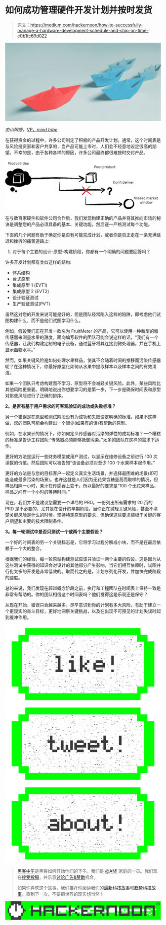 # 如何成功管理硬件开发计划并按时发货

> 原文：<https://medium.com/hackernoon/how-to-successfully-manage-a-hardware-development-schedule-and-ship-on-time-c0b1fc69d022>

![](img/f680dd77902b26596ea60cbab45d81cb.png)

*由山姆康，*[VP，*mind tribe*](http://www.mindtribe.com)

在获得资金的过程中，许多公司制定了积极的产品开发计划。通常，这个时间表是与风险投资家和客户共享的，当产品可能上市时，人们会不经意地设定很高的期望。不幸的是，由于各种各样的原因，许多公司最终都很难按时交付产品。

![](img/425f249be469338e43a49ec013fc76b5.png)

在与数百家硬件和软件公司合作后，我们发现构建正确的产品并将其推向市场的秘诀是调整您的产品必须具备的基本、关键功能，然后逐一严格测试每个功能。

下面的几个问题有助于确定你是否有可能完成计划，或者你是否正走在一条充满延迟和挫折的痛苦道路上:

1.  对于每个主要的设计-原型-构建阶段，你都有一个明确的问题要回答吗？

许多开发计划都有类似这样的结构:

*   体系结构
*   台式原型
*   集成原型 1 (EVT1)
*   集成原型 2 (EVT2)
*   设计验证测试
*   生产验证测试(PVT)

虽然这对您的开发来说可能是好的，但是团队经常陷入这样的陷阱，即考虑他们试图构建什么，而不是他们试图学习什么。

例如，假设我们正在开发一款名为 FruitMeter 的产品，它可以使用一种新型的糖传感器来测量水果的甜度。面向编写软件的团队可能会说这样的话，“我们有一个传感器，让我们构建定制的电子设备，通过蓝牙将其连接到微处理器，并在手机上显示血糖水平。”

然而，如果关键风险是如何处理水果样品，使其不会随着时间的推移而污染传感器呢？在这种情况下，你最好原型化如何从水果中提取样本以及样本之间的有效清洁。

如果一个团队只考虑构建而不学习，原型将不会减轻关键风险。此外，某些风险比其他风险更重要。明确地说出你想要学习的是第一步，下一步是确保时间表和原型对那些风险进行了正确的排序。

**2。是否有基于用户需求的可客观验证的成功或失败标准？**

另一个错误是在原型和测试阶段没有为成功和失败设定明确的标准。如果不这样做，您的团队可能会构建出一个很少(如果有的话)有帮助的原型。

例如，在水果计的情况下，你如何定义传感器对污染的弹性的成功标准？一个糟糕的标准是告诉工程团队:“传感器必须能够抵御污染。”太多的团队在这样的需求下运作。

更好的方法是运行一些财务模型或用户测试，以显示在维修设备之前进行 100 次读数的价值。然后团队可以被告知“该设备必须对至少 100 个水果样本起作用。”

更好的方法是与您的目标客户一起定义真实生活场景，并选择最困难的场景(即可能造成最多污染的场景)。也许这就是人们因为无花果含糖量高而取样的情况，但样品相隔一小时，果汁在传感器上变干。所以最好的要求是“100 个无花果样品，样品之间有一个小时的等待时间。”

现在，我们并不是建议您需要一个详尽的 PRD。一份列出所有需求的 20 页的 PRD 是不必要的，尤其是在设计的早期阶段，当你正在减轻关键风险，甚至不清楚关键风险是什么的时候。坚持特定原型的要求，但确保这些要求植根于关键的客户期望和主要的技术限制条件。

**3。每一轮测试中是否只测试一个或两个主要假设？**

一个好的时间表的另一个关键标志是，它将学习过程分解成小块，而不是在最后依赖于一个大的整合。

根据我们的经验，每一轮原型构建测试应该只验证一两个主要的假设。这是因为从这些测试中获得的知识会对设计的其他部分产生影响，当它们相互依赖时，试图并行化太多的开发是非常低效的。取而代之的是，计划序列化开发，并加快完成阶段的速度。

总的来说，我们发现在超越概念阶段之前，执行和工程团队在时间表上保持一致是非常有帮助的。你的团队相信这个时间表吗？他们觉得这是乐观还是保守？

从现在开始，错误只会越来越多。尽早意识到你的计划有多大风险，有助于建立一个更现实的奋斗目标，更好地洞察关键挑战，以及在出现不可预见的计划失误时起到缓冲作用。

[![](img/50ef4044ecd4e250b5d50f368b775d38.png)](http://bit.ly/HackernoonFB)[![](img/979d9a46439d5aebbdcdca574e21dc81.png)](https://goo.gl/k7XYbx)[![](img/2930ba6bd2c12218fdbbf7e02c8746ff.png)](https://goo.gl/4ofytp)

> [黑客中午](http://bit.ly/Hackernoon)是黑客如何开始他们的下午。我们是 [@AMI](http://bit.ly/atAMIatAMI) 家庭的一员。我们现在[接受投稿](http://bit.ly/hackernoonsubmission)，并乐意[讨论广告&赞助](mailto:partners@amipublications.com)机会。
> 
> 如果你喜欢这个故事，我们推荐你阅读我们的[最新科技故事](http://bit.ly/hackernoonlatestt)和[趋势科技故事](https://hackernoon.com/trending)。直到下一次，不要把世界的现实想当然！

![](img/be0ca55ba73a573dce11effb2ee80d56.png)